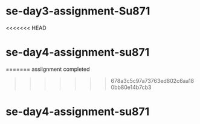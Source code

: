 # se-day3-assignment-Su871
<<<<<<< HEAD
# se-day4-assignment-su871
=======
assiignment completed
>>>>>>> 678a3c5c97a73763ed802c6aa180bb80e14b7cb3
# se-day4-assignment-su871
